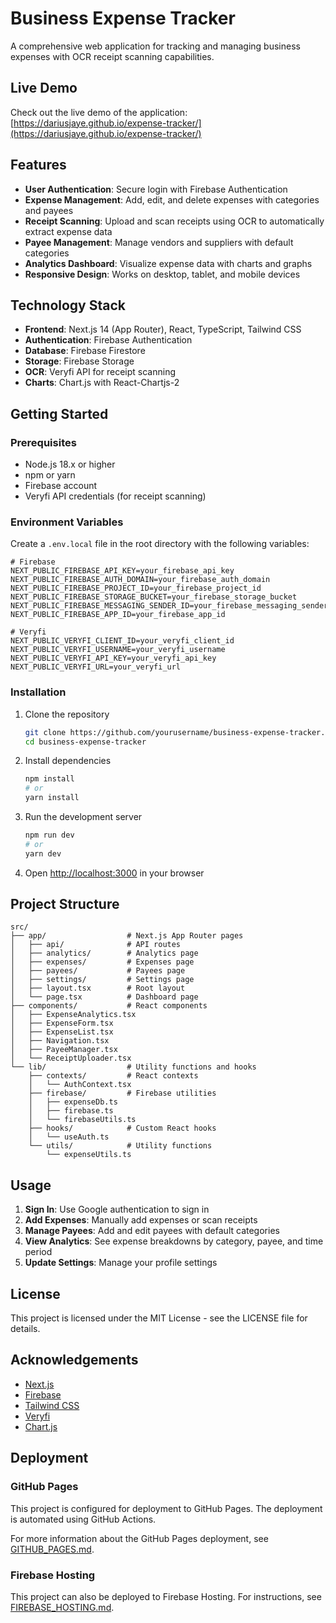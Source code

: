 # Business Expense Tracker

A comprehensive web application for tracking and managing business expenses with OCR receipt scanning capabilities.

## Live Demo

Check out the live demo of the application:
[https://dariusjaye.github.io/expense-tracker/](https://dariusjaye.github.io/expense-tracker/)

## Features

- **User Authentication**: Secure login with Firebase Authentication
- **Expense Management**: Add, edit, and delete expenses with categories and payees
- **Receipt Scanning**: Upload and scan receipts using OCR to automatically extract expense data
- **Payee Management**: Manage vendors and suppliers with default categories
- **Analytics Dashboard**: Visualize expense data with charts and graphs
- **Responsive Design**: Works on desktop, tablet, and mobile devices

## Technology Stack

- **Frontend**: Next.js 14 (App Router), React, TypeScript, Tailwind CSS
- **Authentication**: Firebase Authentication
- **Database**: Firebase Firestore
- **Storage**: Firebase Storage
- **OCR**: Veryfi API for receipt scanning
- **Charts**: Chart.js with React-Chartjs-2

## Getting Started

### Prerequisites

- Node.js 18.x or higher
- npm or yarn
- Firebase account
- Veryfi API credentials (for receipt scanning)

### Environment Variables

Create a `.env.local` file in the root directory with the following variables:

```
# Firebase
NEXT_PUBLIC_FIREBASE_API_KEY=your_firebase_api_key
NEXT_PUBLIC_FIREBASE_AUTH_DOMAIN=your_firebase_auth_domain
NEXT_PUBLIC_FIREBASE_PROJECT_ID=your_firebase_project_id
NEXT_PUBLIC_FIREBASE_STORAGE_BUCKET=your_firebase_storage_bucket
NEXT_PUBLIC_FIREBASE_MESSAGING_SENDER_ID=your_firebase_messaging_sender_id
NEXT_PUBLIC_FIREBASE_APP_ID=your_firebase_app_id

# Veryfi
NEXT_PUBLIC_VERYFI_CLIENT_ID=your_veryfi_client_id
NEXT_PUBLIC_VERYFI_USERNAME=your_veryfi_username
NEXT_PUBLIC_VERYFI_API_KEY=your_veryfi_api_key
NEXT_PUBLIC_VERYFI_URL=your_veryfi_url
```

### Installation

1. Clone the repository
   ```bash
   git clone https://github.com/yourusername/business-expense-tracker.git
   cd business-expense-tracker
   ```

2. Install dependencies
   ```bash
   npm install
   # or
   yarn install
   ```

3. Run the development server
   ```bash
   npm run dev
   # or
   yarn dev
   ```

4. Open [http://localhost:3000](http://localhost:3000) in your browser

## Project Structure

```
src/
├── app/                  # Next.js App Router pages
│   ├── api/              # API routes
│   ├── analytics/        # Analytics page
│   ├── expenses/         # Expenses page
│   ├── payees/           # Payees page
│   ├── settings/         # Settings page
│   ├── layout.tsx        # Root layout
│   └── page.tsx          # Dashboard page
├── components/           # React components
│   ├── ExpenseAnalytics.tsx
│   ├── ExpenseForm.tsx
│   ├── ExpenseList.tsx
│   ├── Navigation.tsx
│   ├── PayeeManager.tsx
│   └── ReceiptUploader.tsx
└── lib/                  # Utility functions and hooks
    ├── contexts/         # React contexts
    │   └── AuthContext.tsx
    ├── firebase/         # Firebase utilities
    │   ├── expenseDb.ts
    │   ├── firebase.ts
    │   └── firebaseUtils.ts
    ├── hooks/            # Custom React hooks
    │   └── useAuth.ts
    └── utils/            # Utility functions
        └── expenseUtils.ts
```

## Usage

1. **Sign In**: Use Google authentication to sign in
2. **Add Expenses**: Manually add expenses or scan receipts
3. **Manage Payees**: Add and edit payees with default categories
4. **View Analytics**: See expense breakdowns by category, payee, and time period
5. **Update Settings**: Manage your profile settings

## License

This project is licensed under the MIT License - see the LICENSE file for details.

## Acknowledgements

- [Next.js](https://nextjs.org/)
- [Firebase](https://firebase.google.com/)
- [Tailwind CSS](https://tailwindcss.com/)
- [Veryfi](https://www.veryfi.com/)
- [Chart.js](https://www.chartjs.org/)

## Deployment

### GitHub Pages

This project is configured for deployment to GitHub Pages. The deployment is automated using GitHub Actions.

For more information about the GitHub Pages deployment, see [GITHUB_PAGES.md](GITHUB_PAGES.md).

### Firebase Hosting

This project can also be deployed to Firebase Hosting. For instructions, see [FIREBASE_HOSTING.md](FIREBASE_HOSTING.md).